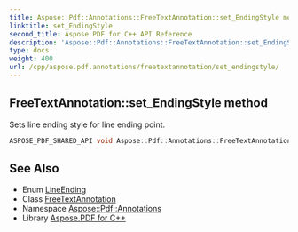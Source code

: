 ```yaml
---
title: Aspose::Pdf::Annotations::FreeTextAnnotation::set_EndingStyle method
linktitle: set_EndingStyle
second_title: Aspose.PDF for C++ API Reference
description: 'Aspose::Pdf::Annotations::FreeTextAnnotation::set_EndingStyle method. Sets line ending style for line ending point in C++.'
type: docs
weight: 400
url: /cpp/aspose.pdf.annotations/freetextannotation/set_endingstyle/
---
```

## FreeTextAnnotation::set_EndingStyle method


Sets line ending style for line ending point.

```cpp
ASPOSE_PDF_SHARED_API void Aspose::Pdf::Annotations::FreeTextAnnotation::set_EndingStyle(LineEnding value)
```

## See Also

* Enum [LineEnding](../../lineending/)
* Class [FreeTextAnnotation](../)
* Namespace [Aspose::Pdf::Annotations](../../)
* Library [Aspose.PDF for C++](../../../)

